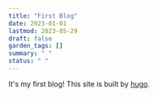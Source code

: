 ```yaml
---
title: "First Blog"
date: 2023-01-01
lastmod: 2023-05-29
draft: false
garden_tags: []
summary: " "
status: " "
---
```


It's my first blog!
This site is built by [hugo](https://gohugo.io/).

